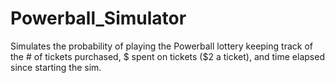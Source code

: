 # Powerball_Simulator
Simulates the probability of playing the Powerball lottery keeping track of the # of tickets purchased, $ spent on tickets ($2 a ticket), and time elapsed since starting the sim.
